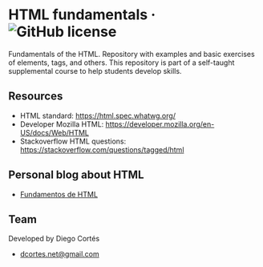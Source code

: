 # HTML fundamentals &middot; ![GitHub license](https://img.shields.io/badge/license-MIT-blue.svg)

Fundamentals of the HTML. Repository with examples and basic exercises of elements, tags, and others. This repository is part of a self-taught supplemental course to help students develop skills.

## Resources

- HTML standard: https://html.spec.whatwg.org/
- Developer Mozilla HTML: https://developer.mozilla.org/en-US/docs/Web/HTML
- Stackoverflow HTML questions: https://stackoverflow.com/questions/tagged/html

## Personal blog about HTML

- [Fundamentos de HTML](https://medium.com/@diego.coder/introducci%C3%B3n-a-html-3851c6da5342)

## Team

Developed by Diego Cortés

- dcortes.net@gmail.com
